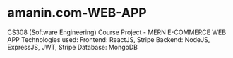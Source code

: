 # amanin.com-WEB-APP
CS308 (Software Engineering) Course Project - MERN E-COMMERCE WEB APP
Technologies used: 
  Frontend: ReactJS, Stripe
  Backend: NodeJS, ExpressJS, JWT, Stripe
  Database: MongoDB
  
